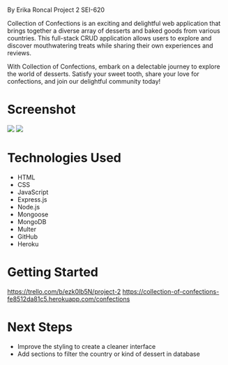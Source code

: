 # <Collection of Confections>
By Erika Roncal Project 2 SEI-620

Collection of Confections is an exciting and delightful web application that brings together a diverse array of desserts and baked goods from various countries. This full-stack CRUD application allows users to explore and discover mouthwatering treats while sharing their own experiences and reviews.

With Collection of Confections, embark on a delectable journey to explore the world of desserts. Satisfy your sweet tooth, share your love for confections, and join our delightful community today!


# Screenshot

<img src="url to your image on imgur">
<img src="url to your image on imgur">

# Technologies Used

-  HTML
-  CSS
-  JavaScript
-  Express.js
-  Node.js
-  Mongoose
-  MongoDB
-  Multer
-  GitHub
-  Heroku

# Getting Started

https://trello.com/b/ezk0lb5N/project-2
https://collection-of-confections-fe8512da81c5.herokuapp.com/confections

# Next Steps

- Improve the styling to create a cleaner interface
- Add sections to filter the country or kind of dessert in database

